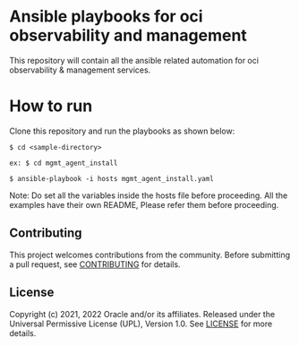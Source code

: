 # Ansible playbooks for oci observability and management

This repository will contain all the ansible related automation for oci observability & management services.

# How to run

Clone this repository and run the playbooks as shown below:

```
$ cd <sample-directory> 

ex: $ cd mgmt_agent_install

$ ansible-playbook -i hosts mgmt_agent_install.yaml
```

Note: Do set all the variables inside the hosts file before proceeding. All the examples have their own README, Please refer them before proceeding.

## Contributing

This project welcomes contributions from the community. Before submitting a pull
request, see [CONTRIBUTING](./CONTRIBUTING.md) for details.

## License

Copyright (c) 2021, 2022 Oracle and/or its affiliates.
Released under the Universal Permissive License (UPL), Version 1.0.
See [LICENSE](./LICENSE) for more details.

[oci]: https://cloud.oracle.com/en_US/cloud-infrastructure
[oci ansible]: https://github.com/oracle/oci-ansible-collection

